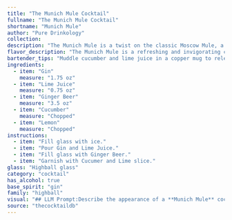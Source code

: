 ```yaml
---
title: "The Munich Mule Cocktail"
fullname: "The Munich Mule Cocktail"
shortname: "Munich Mule"
author: "Pure Drinkology"
collection:
description: "The Munich Mule is a twist on the classic Moscow Mule, a copper mug cocktail family born in the 1940s. This refreshing variation uses gin, a nod to Germany's gin history, while still embracing the ginger beer and citrus notes that define the mule. "
flavor_description: "The Munich Mule is a refreshing and invigorating cocktail. The gin provides a crisp juniper backbone, while the lime juice adds a zesty tartness. Ginger beer contributes a spicy kick, and the cucumber lends a cool, vegetal note. A touch of lemon adds a subtle brightness, creating a harmonious blend of flavors that is both complex and satisfying. "
bartender_tips: "Muddle cucumber and lime juice in a copper mug to release their oils and flavors.  Don't over-muddle!  Use a high-quality gin for a brighter, more botanical flavor.  Top with chilled ginger beer, not ice, and a squeeze of lemon for a touch of acidity. Garnish with a cucumber ribbon for a beautiful presentation. "
ingredients:
  - item: "Gin"
    measure: "1.75 oz"
  - item: "Lime Juice"
    measure: "0.75 oz"
  - item: "Ginger Beer"
    measure: "3.5 oz"
  - item: "Cucumber"
    measure: "Chopped"
  - item: "Lemon"
    measure: "Chopped"
instructions:
  - item: "Fill glass with ice."
  - item: "Pour Gin and Lime Juice."
  - item: "Fill glass with Ginger Beer."
  - item: "Garnish with Cucumer and Lime slice."
glass: "Highball glass"
category: "cocktail"
has_alcohol: true
base_spirit: "gin"
family: "highball"
visual: "## LLM Prompt:Describe the appearance of a **Munich Mule** cocktail. It is a refreshing, bright drink made with **Gin, Lime Juice, Ginger Beer, Cucumber, and Lemon**. Focus on the color, texture, and any garnishes that might be used. Imagine a **Munich Mule** served in a **copper mug** and consider the effects of the ingredients on the visual presentation. **For example, describe:*** **Color:** Is it clear, cloudy, or layered? What shades of color are present?* **Texture:** Is it bubbly, smooth, or have a distinct texture?* **Garnishes:** What garnishes are used? Are they fresh, dried, or edible? * **Copper Mug:** How does the copper mug affect the overall appearance?**Please provide a detailed and vivid description of the Munich Mule's visual appeal.** "
source: "thecocktaildb"
---
```


